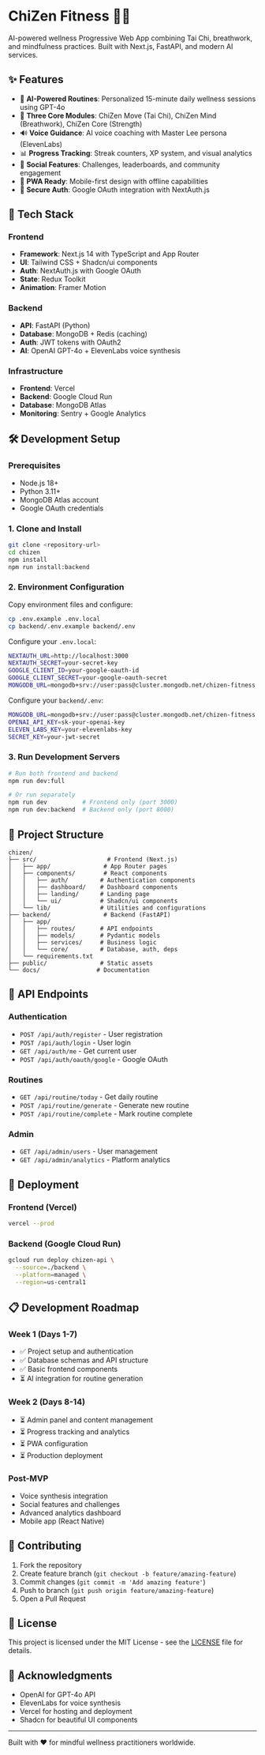 # ChiZen Fitness 🧘‍♀️

AI-powered wellness Progressive Web App combining Tai Chi, breathwork, and mindfulness practices. Built with Next.js, FastAPI, and modern AI services.

## ✨ Features

- 🤖 **AI-Powered Routines**: Personalized 15-minute daily wellness sessions using GPT-4o
- 🎯 **Three Core Modules**: ChiZen Move (Tai Chi), ChiZen Mind (Breathwork), ChiZen Core (Strength)
- 🔊 **Voice Guidance**: AI voice coaching with Master Lee persona (ElevenLabs)
- 📊 **Progress Tracking**: Streak counters, XP system, and visual analytics
- 👥 **Social Features**: Challenges, leaderboards, and community engagement
- 📱 **PWA Ready**: Mobile-first design with offline capabilities
- 🔐 **Secure Auth**: Google OAuth integration with NextAuth.js

## 🚀 Tech Stack

### Frontend
- **Framework**: Next.js 14 with TypeScript and App Router
- **UI**: Tailwind CSS + Shadcn/ui components
- **Auth**: NextAuth.js with Google OAuth
- **State**: Redux Toolkit
- **Animation**: Framer Motion

### Backend
- **API**: FastAPI (Python)
- **Database**: MongoDB + Redis (caching)
- **Auth**: JWT tokens with OAuth2
- **AI**: OpenAI GPT-4o + ElevenLabs voice synthesis

### Infrastructure
- **Frontend**: Vercel
- **Backend**: Google Cloud Run
- **Database**: MongoDB Atlas
- **Monitoring**: Sentry + Google Analytics

## 🛠 Development Setup

### Prerequisites
- Node.js 18+ 
- Python 3.11+
- MongoDB Atlas account
- Google OAuth credentials

### 1. Clone and Install

```bash
git clone <repository-url>
cd chizen
npm install
npm run install:backend
```

### 2. Environment Configuration

Copy environment files and configure:

```bash
cp .env.example .env.local
cp backend/.env.example backend/.env
```

Configure your `.env.local`:
```bash
NEXTAUTH_URL=http://localhost:3000
NEXTAUTH_SECRET=your-secret-key
GOOGLE_CLIENT_ID=your-google-oauth-id
GOOGLE_CLIENT_SECRET=your-google-oauth-secret
MONGODB_URL=mongodb+srv://user:pass@cluster.mongodb.net/chizen-fitness
```

Configure your `backend/.env`:
```bash
MONGODB_URL=mongodb+srv://user:pass@cluster.mongodb.net/chizen-fitness
OPENAI_API_KEY=sk-your-openai-key
ELEVEN_LABS_KEY=your-elevenlabs-key
SECRET_KEY=your-jwt-secret
```

### 3. Run Development Servers

```bash
# Run both frontend and backend
npm run dev:full

# Or run separately
npm run dev          # Frontend only (port 3000)
npm run dev:backend  # Backend only (port 8000)
```

## 📁 Project Structure

```
chizen/
├── src/                    # Frontend (Next.js)
│   ├── app/               # App Router pages
│   ├── components/        # React components
│   │   ├── auth/         # Authentication components
│   │   ├── dashboard/    # Dashboard components
│   │   ├── landing/      # Landing page
│   │   └── ui/           # Shadcn/ui components
│   └── lib/              # Utilities and configurations
├── backend/               # Backend (FastAPI)
│   ├── app/
│   │   ├── routes/       # API endpoints
│   │   ├── models/       # Pydantic models
│   │   ├── services/     # Business logic
│   │   └── core/         # Database, auth, deps
│   └── requirements.txt
├── public/               # Static assets
└── docs/                # Documentation
```

## 🔄 API Endpoints

### Authentication
- `POST /api/auth/register` - User registration
- `POST /api/auth/login` - User login
- `GET /api/auth/me` - Get current user
- `POST /api/auth/oauth/google` - Google OAuth

### Routines
- `GET /api/routine/today` - Get daily routine
- `POST /api/routine/generate` - Generate new routine
- `POST /api/routine/complete` - Mark routine complete

### Admin
- `GET /api/admin/users` - User management
- `GET /api/admin/analytics` - Platform analytics

## 🚢 Deployment

### Frontend (Vercel)
```bash
vercel --prod
```

### Backend (Google Cloud Run)
```bash
gcloud run deploy chizen-api \
  --source=./backend \
  --platform=managed \
  --region=us-central1
```

## 📋 Development Roadmap

### Week 1 (Days 1-7)
- ✅ Project setup and authentication
- ✅ Database schemas and API structure  
- ✅ Basic frontend components
- ⏳ AI integration for routine generation

### Week 2 (Days 8-14)
- ⏳ Admin panel and content management
- ⏳ Progress tracking and analytics
- ⏳ PWA configuration
- ⏳ Production deployment

### Post-MVP
- Voice synthesis integration
- Social features and challenges
- Advanced analytics dashboard
- Mobile app (React Native)

## 🤝 Contributing

1. Fork the repository
2. Create feature branch (`git checkout -b feature/amazing-feature`)
3. Commit changes (`git commit -m 'Add amazing feature'`)
4. Push to branch (`git push origin feature/amazing-feature`)
5. Open a Pull Request

## 📄 License

This project is licensed under the MIT License - see the [LICENSE](LICENSE) file for details.

## 🙏 Acknowledgments

- OpenAI for GPT-4o API
- ElevenLabs for voice synthesis
- Vercel for hosting and deployment
- Shadcn for beautiful UI components

---

Built with ❤️ for mindful wellness practitioners worldwide.

